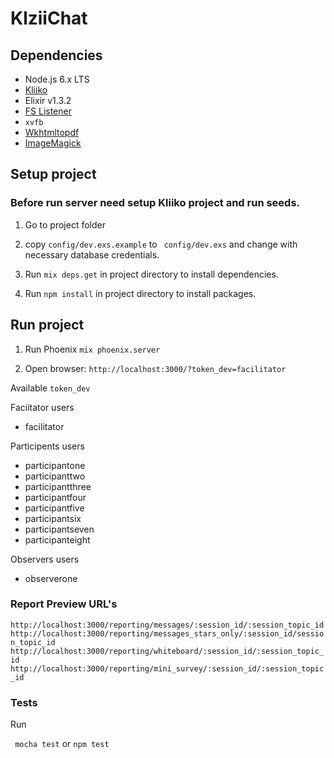 # KlziiChat

## Dependencies
  * Node.js 6.x LTS
  * [Kliiko](https://github.com/DiatomEnterprises/Kliiko)
  * Elixir v1.3.2
  * [FS Listener](https://github.com/synrc/fs#backends)
  * ``` xvfb ```
  * [Wkhtmltopdf](http://wkhtmltopdf.org/downloads.html)
  * [ImageMagick](http://www.imagemagick.org/)

## Setup project

### Before run server need setup Kliiko project and run seeds.

1) Go to project folder

2) copy ``` config/dev.exs.example ``` to ``` config/dev.exs``` and change with necessary database credentials.

2) Run ``` mix deps.get ``` in project directory to install dependencies.

3) Run ``` npm install ``` in project directory to install packages.

## Run project

1) Run Phoenix ``` mix phoenix.server ```

2) Open browser: ``` http://localhost:3000/?token_dev=facilitator ```

Available ``` token_dev ```

Faciitator users
 * facilitator

Participents users
 * participantone
 * participanttwo
 * participantthree
 * participantfour
 * participantfive
 * participantsix
 * participantseven
 * participanteight

Observers users
 * observerone

### Report Preview URL's

``` http://localhost:3000/reporting/messages/:session_id/:session_topic_id ```
``` http://localhost:3000/reporting/messages_stars_only/:session_id/session_topic_id ```
``` http://localhost:3000/reporting/whiteboard/:session_id/:session_topic_id ```
``` http://localhost:3000/reporting/mini_survey/:session_id/:session_topic_id ```

### Tests
Run

 ``` mocha test```
or
 ``` npm test ```
